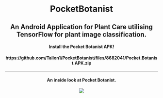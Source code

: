 <h1 align="center"><b>PocketBotanist</b></h1>
<h2 align="center">An Android Application for Plant Care utilising TensorFlow for plant image classification.</h2>
<h4 align="center">Install the Pocket Botanist APK!</h4>
<h4 align="center">https://github.com/Tallon1/PocketBotanist/files/8682041/Pocket.Botanist.APK.zip</h4>
<hr>
<h4 align="center">An inside look at Pocket Botanist.</h4>
<p align="center">
  <img src="https://user-images.githubusercontent.com/58697687/168273854-6735acd0-b816-469f-a72e-bf851ff53477.png">
</p>
